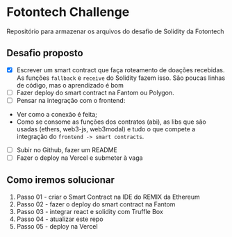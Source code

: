 # Fotontech Challenge
Repositório para armazenar os arquivos do desafio de Solidity da Fotontech

## Desafio proposto
- [x]  Escrever um smart contract que faça roteamento de doações recebidas. As funções `fallback` e `receive` do Solidity fazem isso. São poucas linhas de código, mas o aprendizado é bom
- [ ]  Fazer deploy do smart contract na Fantom ou Polygon.
- [ ]  Pensar na integração com o frontend:
  - Ver como a conexão é feita;
  - Como se consome as funções dos contratos (abi), as libs que são usadas (ethers, web3-js, web3modal) e tudo o que compete a integração do `frontend -> smart contracts`.
- [ ]  Subir no Github, fazer um README
- [ ]  Fazer o deploy na Vercel e submeter à vaga

## Como iremos solucionar
1) Passo 01 - criar o Smart Contract na IDE do REMIX da Ethereum
2) Passo 02 - fazer o deploy do smart contract na Fantom
3) Passo 03 - integrar react e solidity com Truffle Box
4) Passo 04 - atualizar este repo
5) Passo 05 - deploy na Vercel
